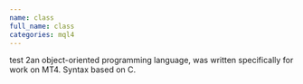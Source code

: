 ```yaml
---
name: class
full_name: class
categories: mql4
---
```

test 2an object-oriented programming language, was written specifically for work on MT4. Syntax based on C.